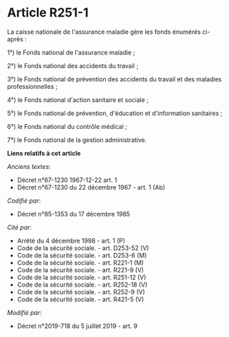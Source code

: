 # Article R251-1

La caisse nationale de l'assurance maladie gère les fonds énumérés ci-après :

1°) le Fonds national de l'assurance maladie ;

2°) le Fonds national des accidents du travail ;

3°) le Fonds national de prévention des accidents du travail et des maladies professionnelles ;

4°) le Fonds national d'action sanitaire et sociale ;

5°) le Fonds national de prévention, d'éducation et d'information sanitaires ;

6°) le Fonds national du contrôle médical ;

7°) le Fonds national de la gestion administrative.

**Liens relatifs à cet article**

_Anciens textes_:

  - Décret n°67-1230 1967-12-22 art. 1
  - Décret n°67-1230 du 22 décembre 1967 - art. 1 (Ab)

_Codifié par_:

  - Décret n°85-1353 du 17 décembre 1985

_Cité par_:

  - Arrêté du 4 décembre 1998 - art. 1 (P)
  - Code de la sécurité sociale. - art. D253-52 (V)
  - Code de la sécurité sociale. - art. D253-6 (M)
  - Code de la sécurité sociale. - art. R221-1 (M)
  - Code de la sécurité sociale. - art. R221-9 (V)
  - Code de la sécurité sociale. - art. R251-12 (V)
  - Code de la sécurité sociale. - art. R252-18 (V)
  - Code de la sécurité sociale. - art. R252-9 (V)
  - Code de la sécurité sociale. - art. R421-5 (V)

_Modifié par_:

  - Décret n°2019-718 du 5 juillet 2019 - art. 9
